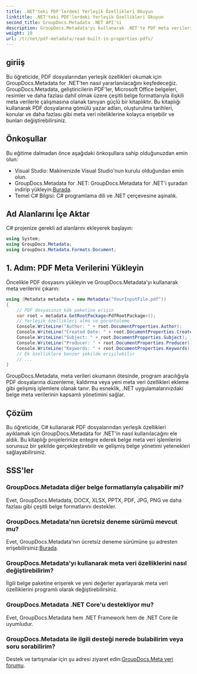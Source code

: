 ```yaml
---
title: .NET'teki PDF'lerdeki Yerleşik Özellikleri Okuyun
linktitle: .NET'teki PDF'lerdeki Yerleşik Özellikleri Okuyun
second_title: GroupDocs.Metadata .NET API'si
description: GroupDocs.Metadata'yı kullanarak .NET'te PDF meta verilerini nasıl okuyacağınızı öğrenin. C# koduyla yazar adlarına, oluşturulma tarihlerine, konulara ve daha fazlasına erişin.
weight: 10
url: /tr/net/pdf-metadata/read-built-in-properties-pdfs/
---
```

## giriiş
Bu öğreticide, PDF dosyalarından yerleşik özellikleri okumak için GroupDocs.Metadata for .NET'ten nasıl yararlanılacağını keşfedeceğiz. GroupDocs.Metadata, geliştiricilerin PDF'ler, Microsoft Office belgeleri, resimler ve daha fazlası dahil olmak üzere çeşitli belge formatlarıyla ilişkili meta verilerle çalışmasına olanak tanıyan güçlü bir kitaplıktır. Bu kitaplığı kullanarak PDF dosyalarına gömülü yazar adları, oluşturulma tarihleri, konular ve daha fazlası gibi meta veri niteliklerine kolayca erişebilir ve bunları değiştirebilirsiniz.
## Önkoşullar
Bu eğitime dalmadan önce aşağıdaki önkoşullara sahip olduğunuzdan emin olun:
- Visual Studio: Makinenizde Visual Studio'nun kurulu olduğundan emin olun.
-  GroupDocs.Metadata for .NET: GroupDocs.Metadata for .NET'i şuradan indirip yükleyin:[Burada](https://releases.groupdocs.com/metadata/net/).
- Temel C# Bilgisi: C# programlama dili ve .NET çerçevesine aşinalık.

## Ad Alanlarını İçe Aktar
C# projenize gerekli ad alanlarını ekleyerek başlayın:
```csharp
using System;
using GroupDocs.Metadata;
using GroupDocs.Metadata.Formats.Document;
```
## 1. Adım: PDF Meta Verilerini Yükleyin
Öncelikle PDF dosyasını yükleyin ve GroupDocs.Metadata'yı kullanarak meta verilerini çıkarın:
```csharp
using (Metadata metadata = new Metadata("YourInputFile.pdf"))
{
    // PDF dosyasının kök paketine erişin
    var root = metadata.GetRootPackage<PdfRootPackage>();
    // Yerleşik özellikleri alma ve görüntüleme
    Console.WriteLine("Author: " + root.DocumentProperties.Author);
    Console.WriteLine("Created Date: " + root.DocumentProperties.CreatedDate);
    Console.WriteLine("Subject: " + root.DocumentProperties.Subject);
    Console.WriteLine("Producer: " + root.DocumentProperties.Producer);
    Console.WriteLine("Keywords: " + root.DocumentProperties.Keywords);
    // Ek özelliklere benzer şekilde erişilebilir
    // ...
}
```
GroupDocs.Metadata, meta verileri okumanın ötesinde, program aracılığıyla PDF dosyalarına düzenleme, kaldırma veya yeni meta veri özellikleri ekleme gibi gelişmiş işlemlere olanak tanır. Bu esneklik, .NET uygulamalarınızdaki belge meta verilerinin kapsamlı yönetimini sağlar.
## Çözüm
Bu öğreticide, C# kullanarak PDF dosyalarından yerleşik özellikleri ayıklamak için GroupDocs.Metadata for .NET'in nasıl kullanılacağını ele aldık. Bu kitaplığı projelerinize entegre ederek belge meta veri işlemlerini sorunsuz bir şekilde gerçekleştirebilir ve gelişmiş belge yönetimi yetenekleri sağlayabilirsiniz.

## SSS'ler
### GroupDocs.Metadata diğer belge formatlarıyla çalışabilir mi?
Evet, GroupDocs.Metadata, DOCX, XLSX, PPTX, PDF, JPG, PNG ve daha fazlası gibi çeşitli belge formatlarını destekler.
### GroupDocs.Metadata'nın ücretsiz deneme sürümü mevcut mu?
Evet, GroupDocs.Metadata'nın ücretsiz deneme sürümüne şu adresten erişebilirsiniz:[Burada](https://releases.groupdocs.com/).
### GroupDocs.Metadata'yı kullanarak meta veri özelliklerini nasıl değiştirebilirim?
İlgili belge paketine erişerek ve yeni değerler ayarlayarak meta veri özelliklerini programlı olarak değiştirebilirsiniz.
### GroupDocs.Metadata .NET Core'u destekliyor mu?
Evet, GroupDocs.Metadata hem .NET Framework hem de .NET Core ile uyumludur.
### GroupDocs.Metadata ile ilgili desteği nerede bulabilirim veya soru sorabilirim?
 Destek ve tartışmalar için şu adresi ziyaret edin:[GroupDocs.Meta veri forumu](https://forum.groupdocs.com/c/metadata/14).